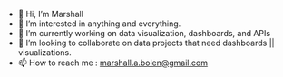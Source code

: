 - 👋 Hi, I’m Marshall
- 👀 I’m interested in anything and everything.
- 🌱 I’m currently working on data visualization, dashboards, and APIs
- 💞️ I’m looking to collaborate on data projects that need dashboards || visualizations.
- 📫 How to reach me : marshall.a.bolen@gmail.com

<!---
mabolen/mabolen is a ✨ special ✨ repository because its `README.md` (this file) appears on your GitHub profile.
You can click the Preview link to take a look at your changes.
--->
